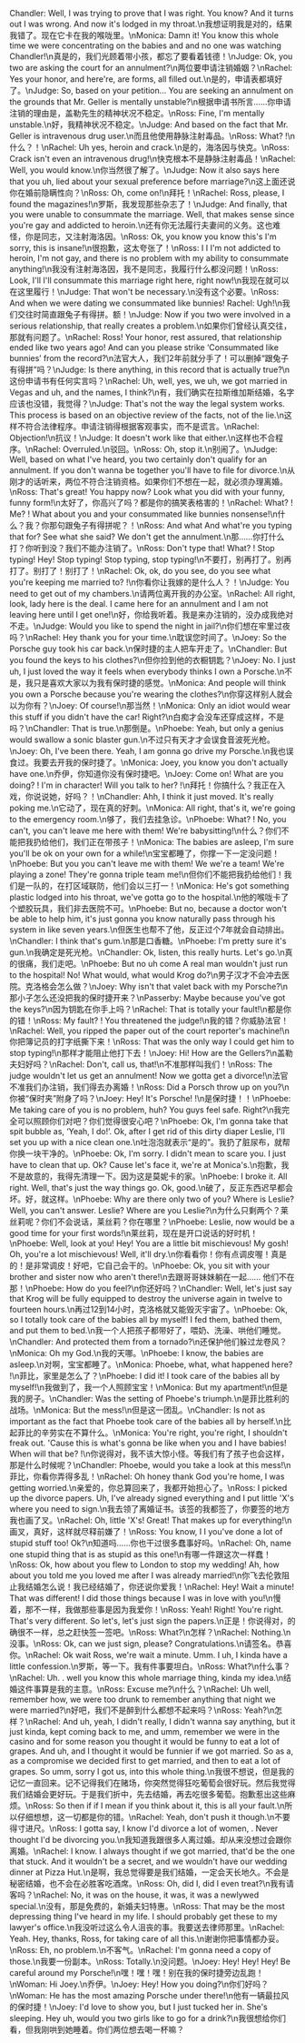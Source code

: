 Chandler: Well, I was trying to prove that I was right. You know? And it turns out I was wrong. And now it's lodged in my throat.\n我想证明我是对的，结果我错了。现在它卡在我的喉咙里。\nMonica: Damn it! You know this whole time we were concentrating on the babies and and no one was watching Chandler!\n真是的，我们光顾着带小孩，都忘了要看着钱德！\nJudge: Ok, you two are asking the court for an annulment?\n两位要申请注销婚姻？\nRachel: Yes your honor, and here're, are forms, all filled out.\n是的，申请表都填好了。\nJudge: So, based on your petition… You are seeking an annulment on the grounds that Mr. Geller is mentally unstable?\n根据申请书所言……你申请注销的理由是，盖勒先生的精神状况不稳定。\nRoss: Fine, I'm mentally unstable.\n好，我精神状况不稳定。\nJudge: And based on the fact that Mr. Geller is intravenous drug user.\n而且他使用静脉注射毒品。\nRoss: What? !\n什么？！\nRachel: Uh yes, heroin and crack.\n是的，海洛因与快克。\nRoss: Crack isn't even an intravenous drug!\n快克根本不是静脉注射毒品！\nRachel: Well, you would know.\n你当然很了解了。\nJudge: Now it also says here that you uh, lied about your sexual preference before marriage?\n这上面还说你在婚前隐瞒性向？\nRoss: Oh, come on!\n拜托！\nRachel: Ross, please, I found the magazines!\n罗斯，我发现那些杂志了！\nJudge: And finally, that you were unable to consummate the marriage. Well, that makes sense since you're gay and addicted to heroin.\n还有你无法履行夫妻间的义务。这也难怪，你是同志，又注射海洛因。\nRoss: Ok, you know you know this's I'm sorry, this is insane!\n很抱歉，这太夸张了！\nRoss: I I I'm not addicted to heroin, I'm not gay, and there is no problem with my ability to consummate anything!\n我没有注射海洛因，我不是同志，我履行什么都没问题！\nRoss: Look, I'll I'll consummate this marriage right here, right now!\n我现在就可以在这里履行！\nJudge: That won't be necessary.\n没有这个必要。\nRoss: And when we were dating we consummated like bunnies! Rachel: Ugh!\n我们交往时简直跟兔子有得拼。额！\nJudge: Now if you two were involved in a serious relationship, that really creates a problem.\n如果你们曾经认真交往，那就有问题了。\nRachel: Ross! Your honor, rest assured, that relationship ended like two years ago! And can you please strike ‘Consummated like bunnies’ from the record?\n法官大人，我们2年前就分手了！可以删掉“跟兔子有得拼”吗？\nJudge: Is there anything, in this record that is actually true?\n这份申请书有任何实言吗？\nRachel: Uh, well, yes, we uh, we got married in Vegas and uh, and the names, I think?\n有，我们确实在拉斯维加斯结婚，名字应该也没错，我觉得？\nJudge: That's not the way the legal system works. This process is based on an objective review of the facts, not of the lie.\n这样不符合法律程序。申请注销得根据客观事实，而不是谎言。\nRachel: Objection!\n抗议！\nJudge: It doesn't work like that either.\n这样也不合程序。\nRachel: Overruled.\n驳回。\nRoss: Oh, stop it.\n别闹了。\nJudge: Well, based on what I've heard, you two certainly don't qualify for an annulment. If you don't wanna be together you'll have to file for divorce.\n从刚才的话听来，两位不符合注销资格。如果你们不想在一起，就必须办理离婚。\nRoss: That's great! You happy now? Look what you did with your funny, funny form!\n太好了，你高兴了吗？都是你的搞笑表格害的！\nRachel: What? ! Me? ! What about you and your consummated like bunnies nonsense!\n什么？我？你那句跟兔子有得拼呢？！\nRoss: And what And what're you typing that for? See what she said? We don't get the annulment.\n那……你打什么打？你听到没？我们不能办注销了。\nRoss: Don't type that! What? ! Stop typing! Hey! Stop typing! Stop typing, stop typing!\n不要打，别再打了。别再打了。别打了！别打了！\nRachel: Ok, ok, do you see, do you see what you're keeping me married to? !\n你看你让我嫁的是什么人？！\nJudge: You need to get out of my chambers.\n请两位离开我的办公室。\nRachel: All right, look, lady here is the deal. I came here for an annulment and I am not leaving here until I get one!\n好，你给我听着。我是来办注销的，没办成我绝对不走。\nJudge: Would you like to spend the night in jail?\n你们想在牢里过夜吗？\nRachel: Hey thank you for your time.\n耽误您时间了。\nJoey: So the Porsche guy took his car back.\n保时捷的主人把车开走了。\nChandler: But you found the keys to his clothes?\n但你捡到他的衣橱钥匙？\nJoey: No. I just uh, I just loved the way it feels when everybody thinks I own a Porsche.\n不是，我只是喜欢大家以为我有保时捷的感觉。\nMonica: And people will think you own a Porsche because you're wearing the clothes?\n你穿这样别人就会以为你有？\nJoey: Of course!\n那当然！\nMonica: Only an idiot would wear this stuff if you didn't have the car! Right?\n白痴才会没车还穿成这样，不是吗？\nChandler: That is true.\n那倒是。\nPhoebe: Yeah, but only a genius would swallow a sonic blaster gun.\n不过只有天才才会误食音波死光枪。\nJoey: Oh, I've been there. Yeah, I am gonna go drive my Porsche.\n我也误食过。我要去开我的保时捷了。\nMonica: Joey, you know you don't actually have one.\n乔伊，你知道你没有保时捷吧。\nJoey: Come on! What are you doing? ! I'm in character! Will you talk to her? !\n拜托！你搞什么？我正在入戏，你说说她，好吗？！\nChandler: Ahh, I think it just moved. It's really poking me.\n它动了，现在真的好刺。\nMonica: All right, that's it, we're going to the emergency room.\n够了，我们去挂急诊。\nPhoebe: What? ! No, you can't, you can't leave me here with them! We're babysitting!\n什么？你们不能把我扔给他们，我们正在带孩子！\nMonica: The babies are asleep, I'm sure you'll be ok on your own for a while!\n宝宝都睡了，你撑一下一定没问题！\nPhoebe: But you you can't leave me with them! We we're a team! We're playing a zone! They're gonna triple team me!\n但你们不能把我扔给他们！我们是一队的，在打区域联防，他们会以三打一！\nMonica: He's got something plastic lodged into his throat, we've gotta go to the hospital.\n他的喉咙卡了个塑胶玩具，我们非去医院不可。\nPhoebe: But no, because a doctor won't be able to help him, it's just gonna you know naturally pass through his system in like seven years.\n但医生也帮不了他，反正过个7年就会自动排出。\nChandler: I think that's gum.\n那是口香糖。\nPhoebe: I'm pretty sure it's gun.\n我确定是死光枪。\nChandler: Ok, listen, this really hurts. Let's go.\n真的很痛，我们走吧。\nPhoebe: But no uh come A real man wouldn't just run to the hospital! No! What would, what would Krog do?\n男子汉才不会冲去医院。克洛格会怎么做？\nJoey: Why isn't that valet back with my Porsche?\n那小子怎么还没把我的保时捷开来？\nPasserby: Maybe because you've got the keys?\n因为钥匙在你手上吗？\nRachel: That is totally your fault!\n都是你的错！\nRoss: My fault? ! You threatened the judge!\n我的错？你威胁法官！\nRachel: Well, you ripped the paper out of the court reporter's machine!\n你把簿记员的打字纸撕下来！\nRoss: That was the only way I could get him to stop typing!\n那样才能阻止他打下去！\nJoey: Hi! How are the Gellers?\n盖勒夫妇好吗？\nRachel: Don't, call us, that!\n不准那样叫我们！\nRoss: The judge wouldn't let us get an annulment! Now we gotta get a divorce!\n法官不准我们办注销，我们得去办离婚！\nRoss: Did a Porsch throw up on you?\n你被“保时夹”附身了吗？\nJoey: Hey! It's Porsche! !\n是保时捷！！\nPhoebe: Me taking care of you is no problem, huh? You guys feel safe. Right?\n我完全可以照顾你们对吧？你们觉得很安心吧？\nPhoebe: Ok, I'm gonna take that spit bubble as, ‘Yeah, I do!’. Ok, after I get rid of this dirty diaper Leslie, I'll set you up with a nice clean one.\n吐泡泡就表示“是的”。我扔了脏尿布，就帮你换一块干净的。\nPhoebe: Ok, I'm sorry. I didn't mean to scare you. I just have to clean that up. Ok? Cause let's face it, we're at Monica's.\n抱歉，我不是故意的，我得先清理一下。因为这是莫妮卡的家。\nPhoebe: I broke it. All right. Well, that's just the way things go. Ok, good.\n破了，反正东西迟早都会坏。好，就这样。\nPhoebe: Why are there only two of you? Where is Leslie? Well, you can't answer. Leslie? Where are you Leslie?\n为什么只剩两个？莱丝莉呢？你们不会说话，莱丝莉？你在哪里？\nPhoebe: Leslie, now would be a good time for your first words!\n莱丝莉，现在是开口说话的好时机！\nPhoebe: Well, look at you! Hey! You are a little bit mischievous! My gosh! Oh, you're a lot mischievous! Well, it'll dry.\n你看看你！你有点调皮喔！真是的！是非常调皮！好吧，它自己会干的。\nPhoebe: Ok, you sit with your brother and sister now who aren't there!\n去跟哥哥妹妹躺在一起…… 他们不在那！\nPhoebe: How do you feel?\n你还好吗？\nChandler: Well, let's just say that Krog will be fully equipped to destroy the universe again in twelve to fourteen hours.\n再过12到14小时，克洛格就又能毁灭宇宙了。\nPhoebe: Ok, so I totally took care of the babies all by myself! I fed them, bathed them, and put them to bed.\n我一个人把孩子都带好了，喂奶、洗澡、哄他们睡觉。\nChandler: And protected them from a tornado?\n还保护他们躲过龙卷风？\nMonica: Oh my God.\n我的天哪。\nPhoebe: I know, the babies are asleep.\n对啊，宝宝都睡了。\nMonica: Phoebe, what, what happened here? !\n菲比，家里是怎么了？\nPhoebe: I did it! I took care of the babies all by myself!\n我做到了，我一个人照顾宝宝！\nMonica: But my apartment!\n但是我的房子。\nChandler: Was the setting of Phoebe's triumph.\n是菲比胜利的战场。\nMonica: But the mess!\n但是这一团乱。\nChandler: Is not as important as the fact that Phoebe took care of the babies all by herself.\n比起菲比的辛劳实在不算什么。\nMonica: You're right, you're right, I shouldn't freak out. 'Cause this is what's gonna be like when you and I have babies! When will that be? !\n你说得对，我不该大惊小怪。等我们有了孩子也会这样，那是什么时候呢？\nChandler: Phoebe, would you take a look at this mess!\n菲比，你看你弄得多乱！\nRachel: Oh honey thank God you're home, I was getting worried.\n亲爱的，你总算回来了，我都开始担心了。\nRoss: I picked up the divorce papers. Uh, I've already signed everything and I put little 'X's where you need to sign.\n我去领了离婚证书。该签的我都签了，你要签的地方我也画了叉。\nRachel: Oh, little 'X's! Great! That makes up for everything!\n画叉，真好，这样就尽释前嫌了！\nRoss: You know, I I you've done a lot of stupid stuff too! Ok?\n知道吗……你也干过很多蠢事好吗。\nRachel: Oh, name one stupid thing that is as stupid as this one!\n有哪一件跟这次一样蠢！\nRoss: Ok, how about you flew to London to stop my wedding! Ah, how about you told me you loved me after I was already married!\n你飞去伦敦阻止我结婚怎么说！我已经结婚了，你还说你爱我！\nRachel: Hey! Wait a minute! That was different! I did those things because I was in love with you!\n慢着，那不一样，我做那些事是因为我爱你！\nRoss: Yeah! Right! You're right. That's very different. So let's, let's just sign the papers.\n正是！你说得对，的确很不一样，总之赶快签一签吧。\nRoss: What?\n怎样？\nRachel: Nothing.\n没事。\nRoss: Ok, can we just sign, please? Congratulations.\n请签名。恭喜你。\nRachel: Ok wait Ross, we're wait a minute. Umm. I uh, I kinda have a little confession.\n罗斯，等一下。我有件事要坦白。\nRoss: What?\n什么事？\nRachel: Uh. . well you know this whole marriage thing, kinda my idea.\n结婚这件事算是我的主意。\nRoss: Excuse me?\n什么？\nRachel: Uh well, remember how, we were too drunk to remember anything that night we were married?\n好吧，我们不是醉到什么都想不起来吗？\nRoss: Yeah?\n怎样？\nRachel: And uh, yeah, I didn't really, I didn't wanna say anything, but it just kinda, kept coming back to me, and umm, remember we were in the casino and for some reason you thought it would be funny to eat a lot of grapes. And uh, and I thought it would be funnier if we got married. So as a, as a compromise we decided first to get married, and then to eat a lot of grapes. So umm, sorry I got us, into this whole thing.\n我很不想说，但是我的记忆一直回来。记不记得我们在赌场，你突然觉得狂吃葡萄会很好玩。然后我觉得我们结婚会更好玩。于是我们折中，先去结婚，再去吃很多葡萄。抱歉惹出这些麻烦。\nRoss: So then if if I mean if you think about it, this is all your fault.\n所以仔细想想，这一切都是你的错。\nRachel: Yeah, don't push it though.\n不要得寸进尺。\nRoss: I gotta say, I know I'd divorce a lot of women, . Never thought I'd be divorcing you.\n我知道我跟很多人离过婚。却从来没想过会跟你离婚。\nRachel: I know. I always thought if we got married, that'd be the one that stuck. And it wouldn't be a secret, and we wouldn't have our wedding dinner at Pizza Hut.\n是啊，我总觉得要是我们结婚，一定会天长地久。不会是秘密结婚，也不会在必胜客吃酒席。\nRoss: Oh, did I, did I even treat?\n我有请客吗？\nRachel: No, it was on the house, it was, it was a newlywed special.\n没有，那是免费的，新婚夫妇特惠。\nRoss: That may be the most depressing thing I've heard in my life. I should probably get these to my lawyer's office.\n我没听过这么令人沮丧的事。我要送去律师那里。\nRachel: Yeah. Hey, thanks, Ross, for taking care of all this.\n谢谢你把事情都办妥。\nRoss: Eh, no problem.\n不客气。\nRachel: I'm gonna need a copy of those.\n我要一份副本。\nRoss: Totally.\n没问题。\nJoey: Hey! Hey! Hey! Be careful around my Porsche!\n嘿！嘿！嘿！别在我的保时捷旁边乱跑！\nWoman: Hi Joey.\n乔伊。\nJoey: Hey! How you doing?\n你们好吗？\nWoman: He has the most amazing Porsche under there!\n他有一辆最拉风的保时捷！\nJoey: I'd love to show you, but I just tucked her in. She's sleeping. Hey uh, would you two girls like to go for a drink?\n我很想给你们看，但我刚哄到她睡着。你们两位想去喝一杯嘛？
        